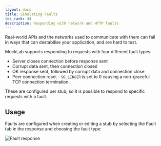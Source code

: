```yaml
---
layout: docs
title: Simulating Faults
toc_rank: 44
description: Responding with network and HTTP faults
---
```


Real-world APIs and the networks used to communicate with them can fail in ways that can destabilise your application,
and are hard to test.

MockLab supports responding to requests with four different fault types:
  
* Server closes connection before response sent
* Corrupt data sent, then connection closed
* OK response sent, followed by corrupt data and connection close
* Peer connection reset - `SO_LINGER` is set to 0 causing a non-graceful TCP connection termination.

These are configured per stub, so it is possible to respond to specific requests with a fault.
 
## Usage

Faults are configured when creating or editing a stub by selecting the Fault tab in the response and choosing the fault type:

<img src="/images/screenshots/fault-response.png" title="Fault response"/>